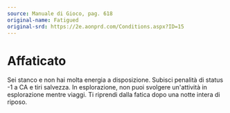 ```yaml
---
source: Manuale di Gioco, pag. 618
original-name: Fatigued
original-srd: https://2e.aonprd.com/Conditions.aspx?ID=15
---
```


# Affaticato

Sei stanco e non hai molta energia a disposizione. Subisci penalità di status -1
a CA e tiri salvezza. In esplorazione, non puoi svolgere un'attività in
esplorazione mentre viaggi. Ti riprendi dalla fatica dopo una notte intera di
riposo.
